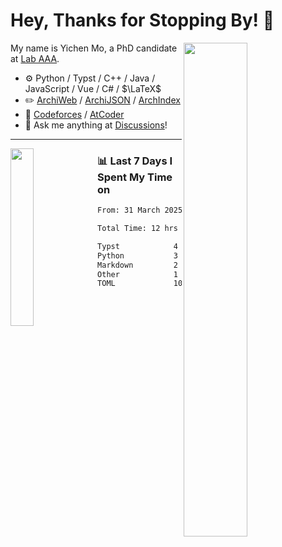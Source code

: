 # Hey, Thanks for Stopping By! 🦭

<picture>
    <source media="(prefers-color-scheme: dark)" srcset="https://github-readme-stats.vercel.app/api?username=amomorning&show_icons=true&theme=noctis_minimus&hide=issues">
    <img align="right" width="45%" src="https://github-readme-stats.vercel.app/api?username=amomorning&show_icons=true&theme=graywhite&hide=issues">
</picture>


My name is Yichen Mo, a PhD candidate at [Lab AAA](https://archialgo.com).

-   :gear: Python / Typst / C++ / Java / JavaScript / Vue / C# / $\LaTeX$ 
-   :pencil2: [ArchiWeb](https://web.archialgo.com) / [ArchiJSON](https://www.food4rhino.com/en/app/archijson) / [ArchIndex](https://index.archialgo.com/) 
-   :abacus: [Codeforces](https://codeforces.com/profile/LaPluma) / [AtCoder](https://atcoder.jp/users/amomorning)
-   :thought_balloon: Ask me anything at [Discussions](https://github.com/amomorning/amomorning/discussions/new)!


---

<picture>
    <source media="(prefers-color-scheme: dark)" srcset="https://github-readme-stats.vercel.app/api/top-langs/?username=amomorning&hide=Mathematica&theme=noctis_minimus">
    <img align="left" width="27%" src="https://github-readme-stats.vercel.app/api/top-langs/?username=amomorning&hide=Mathematica&theme=graywhite">
</picture>

  
### 📊 Last 7 Days I Spent My Time on

<!--START_SECTION:waka-->

```txt
From: 31 March 2025 - To: 07 April 2025

Total Time: 12 hrs 49 mins

Typst            4 hrs 40 mins   █████████░░░░░░░░░░░░░░░░   36.45 %
Python           3 hrs 33 mins   ███████░░░░░░░░░░░░░░░░░░   27.79 %
Markdown         2 hrs 55 mins   █████▓░░░░░░░░░░░░░░░░░░░   22.81 %
Other            1 hr 17 mins    ██▓░░░░░░░░░░░░░░░░░░░░░░   10.02 %
TOML             10 mins         ▒░░░░░░░░░░░░░░░░░░░░░░░░   01.42 %
```

<!--END_SECTION:waka-->　　
